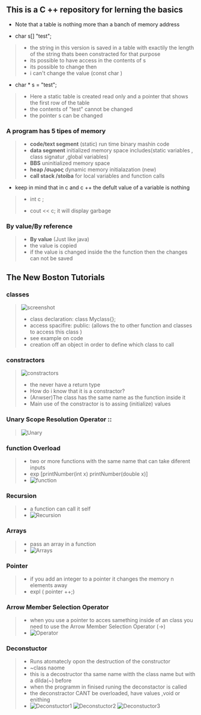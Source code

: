 ## This is a C ++ repository for lerning the basics 
 * Note that a table is nothing more than a banch of memory address 

 * char s[] "test";

 > - the string in this version is saved in a table with exactily the length of the string thats been constracted for that purpose
 > - its possible to have access in the contents of s 
 > - its possible to change then
 > - i can't change the value (const char ) 

 * char * s = "test";
 > - Here a static table is created read only and a pointer that shows the first row of the table 
 > - the contents of "test" cannot be changed 
 > - the pointer s can be changed 

 ### A program has 5 tipes of memory
> * **code/text segment** (static) run time binary mashin code  
> * **data segment** initialized memory space includes(static variables , class signatur ,global variables)
> * **BBS** uninitialized memory space
> * **heap /σωρος** dynamic memory initialazation (new)
> * **call stack /stoiba** for local variables and function calls 

* keep in mind that in c and c ++ the defult value of a variable is nothing 
> * int c ;
> - cout << c; 
> it will display garbage

### By value/By reference 

> * **By value** 
> (Just like java) 
> * the value is copied 
> * if the value is changed inside the the function then the changes can not be saved 

## The New Boston Tutorials

### classes
> ![screenshot](/Class.png)
> * class declaration:  class Myclass{};
> * access spacifire: public:  (allows the to other function and classes to access this class )
> * see example on code 
> * creation off an object in order to define which class to call

### constractors
> ![constractors](/constructor(6).png)
> * the never have a return type 
> * How do i  know that it is a constractor?
> * (Anwser)The class has the same name as the function inside it  
> * Main use of the constractor is to assing (initialize) values 

### Unary Scope Resolution Operator ::
> ![Unary](/UnaryScopeResolutionOperator.png)

### function Overload
> * two or more  functions with the same name that can take diferent inputs 
> * exp [printNumber(int x) printNumber(double x)]
> * ![function](/FunctionOverloading.png)

### Recursion 
> * a function can call it self
> * ![Recursion](/Recursion.png)

### Arrays
> *  pass an array in a function
> * ![Arrays](/Array.png)

### Pointer 
> * if you add an integer to a pointer it changes the memory n elements away
> * expl ( pointer ++;) 

### Arrow Member Selection Operator
> *  when you use a pointer to acces samething inside of an class you need to use the Arrow Member Selection Operator (->)
> *  ![Operator](/ArrowMemberSelectionOperator.png)

### Deconstuctor
> * Runs atomatecly opon the destruction of the constructor
> * ~class naome
> * this is a decostructor tha same name witth the class name but with a dilda(~) before
> * when the programm in finised runing the deconstactor is called
> * the deconstractor CANT be overloaded, have values ,void or enithing
> *   ![Deconstuctor1](/Deconsructor1.png) ![Deconstuctor2](/Decunstructor2.png) ![Deconstuctor3](/Decunstuctor3.png) 